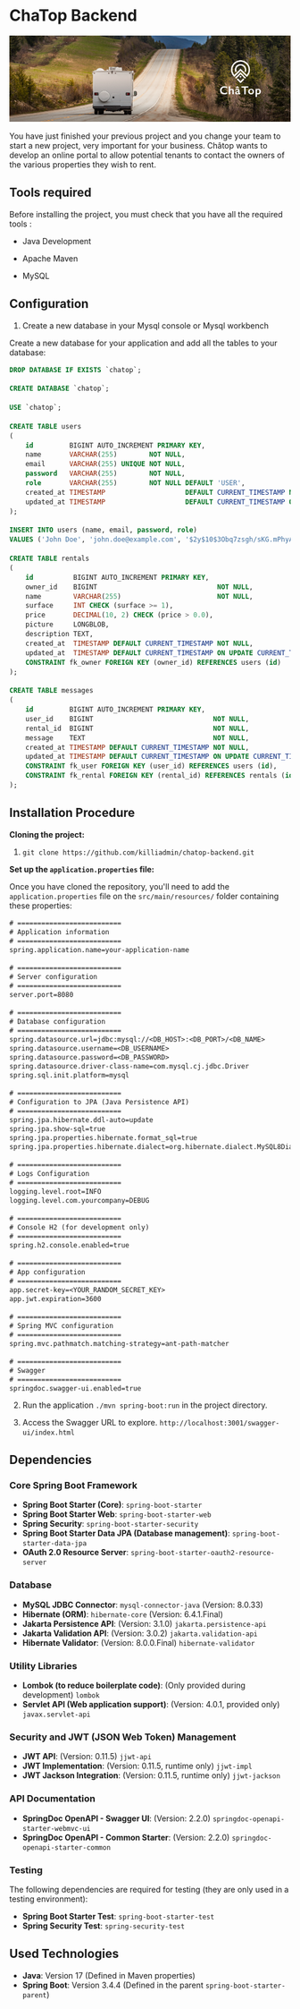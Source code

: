 # ChaTop Backend

![ChaTop Logo](./src/main/resources/img/chatop-banner.png)

You have just finished your previous project and you change your team to start a new project, very important for your business. Châtop wants to develop an online portal to allow potential tenants to contact the owners of the various properties they wish to rent.

## Tools required

Before installing the project, you must check that you have all the required tools :  

- Java Development

- Apache Maven

- MySQL

## Configuration

1. Create a new database in your Mysql console or Mysql workbench

Create a new database for your application and add all the tables to your database:

```sql
DROP DATABASE IF EXISTS `chatop`;

CREATE DATABASE `chatop`;

USE `chatop`;

CREATE TABLE users
(
    id         BIGINT AUTO_INCREMENT PRIMARY KEY,
    name       VARCHAR(255)        NOT NULL,
    email      VARCHAR(255) UNIQUE NOT NULL,
    password   VARCHAR(255)        NOT NULL,
    role       VARCHAR(255)        NOT NULL DEFAULT 'USER',
    created_at TIMESTAMP                    DEFAULT CURRENT_TIMESTAMP NOT NULL,
    updated_at TIMESTAMP                    DEFAULT CURRENT_TIMESTAMP ON UPDATE CURRENT_TIMESTAMP NOT NULL
);

INSERT INTO users (name, email, password, role)
VALUES ('John Doe', 'john.doe@example.com', '$2y$10$3Obq7zsgh/sKG.mPhyAaoOGhv4sYRl6ayS8/ZLnafvJOCYMeKC5.i', 'USER');

CREATE TABLE rentals
(
    id          BIGINT AUTO_INCREMENT PRIMARY KEY,
    owner_id    BIGINT                              NOT NULL,
    name        VARCHAR(255)                        NOT NULL,
    surface     INT CHECK (surface >= 1),
    price       DECIMAL(10, 2) CHECK (price > 0.0),
    picture     LONGBLOB,
    description TEXT,
    created_at  TIMESTAMP DEFAULT CURRENT_TIMESTAMP NOT NULL,
    updated_at  TIMESTAMP DEFAULT CURRENT_TIMESTAMP ON UPDATE CURRENT_TIMESTAMP NOT NULL,
    CONSTRAINT fk_owner FOREIGN KEY (owner_id) REFERENCES users (id)
);

CREATE TABLE messages
(
    id         BIGINT AUTO_INCREMENT PRIMARY KEY,
    user_id    BIGINT                              NOT NULL,
    rental_id  BIGINT                              NOT NULL,
    message    TEXT                                NOT NULL,
    created_at TIMESTAMP DEFAULT CURRENT_TIMESTAMP NOT NULL,
    updated_at TIMESTAMP DEFAULT CURRENT_TIMESTAMP ON UPDATE CURRENT_TIMESTAMP NOT NULL,
    CONSTRAINT fk_user FOREIGN KEY (user_id) REFERENCES users (id),
    CONSTRAINT fk_rental FOREIGN KEY (rental_id) REFERENCES rentals (id)
);
```

## Installation Procedure

**Cloning the project:**

1. `git clone https://github.com/killiadmin/chatop-backend.git`

**Set up the `application.properties` file:**

Once you have cloned the repository, you'll need to add the `application.properties` file on the `src/main/resources/` folder containing these properties:

```properties
# ==========================
# Application information
# ==========================
spring.application.name=your-application-name

# ==========================
# Server configuration
# ==========================
server.port=8080

# ==========================
# Database configuration
# ==========================
spring.datasource.url=jdbc:mysql://<DB_HOST>:<DB_PORT>/<DB_NAME>
spring.datasource.username=<DB_USERNAME>
spring.datasource.password=<DB_PASSWORD>
spring.datasource.driver-class-name=com.mysql.cj.jdbc.Driver
spring.sql.init.platform=mysql

# ==========================
# Configuration to JPA (Java Persistence API)
# ==========================
spring.jpa.hibernate.ddl-auto=update
spring.jpa.show-sql=true
spring.jpa.properties.hibernate.format_sql=true
spring.jpa.properties.hibernate.dialect=org.hibernate.dialect.MySQL8Dialect

# ==========================
# Logs Configuration
# ==========================
logging.level.root=INFO
logging.level.com.yourcompany=DEBUG

# ==========================
# Console H2 (for development only)
# ==========================
spring.h2.console.enabled=true

# ==========================
# App configuration
# ==========================
app.secret-key=<YOUR_RANDOM_SECRET_KEY>
app.jwt.expiration=3600

# ==========================
# Spring MVC configuration
# ==========================
spring.mvc.pathmatch.matching-strategy=ant-path-matcher

# ==========================
# Swagger
# ==========================
springdoc.swagger-ui.enabled=true
```

2. Run the application `./mvn spring-boot:run` in the project directory.

3. Access the Swagger URL to explore. `http://localhost:3001/swagger-ui/index.html`

## Dependencies

### Core Spring Boot Framework
- **Spring Boot Starter (Core)**: `spring-boot-starter`
- **Spring Boot Starter Web**: `spring-boot-starter-web`
- **Spring Security**: `spring-boot-starter-security`
- **Spring Boot Starter Data JPA (Database management)**: `spring-boot-starter-data-jpa`
- **OAuth 2.0 Resource Server**: `spring-boot-starter-oauth2-resource-server`

### Database
- **MySQL JDBC Connector**: `mysql-connector-java` (Version: 8.0.33)
- **Hibernate (ORM)**: `hibernate-core` (Version: 6.4.1.Final)
- **Jakarta Persistence API**: (Version: 3.1.0) `jakarta.persistence-api`
- **Jakarta Validation API**: (Version: 3.0.2) `jakarta.validation-api`
- **Hibernate Validator**: (Version: 8.0.0.Final) `hibernate-validator`

### Utility Libraries
- **Lombok (to reduce boilerplate code)**: (Only provided during development) `lombok`
- **Servlet API (Web application support)**: (Version: 4.0.1, provided only) `javax.servlet-api`

### Security and JWT (JSON Web Token) Management
- **JWT API**: (Version: 0.11.5) `jjwt-api`
- **JWT Implementation**: (Version: 0.11.5, runtime only) `jjwt-impl`
- **JWT Jackson Integration**: (Version: 0.11.5, runtime only) `jjwt-jackson`

### API Documentation
- **SpringDoc OpenAPI - Swagger UI**: (Version: 2.2.0) `springdoc-openapi-starter-webmvc-ui`
- **SpringDoc OpenAPI - Common Starter**: (Version: 2.2.0) `springdoc-openapi-starter-common`

### Testing
The following dependencies are required for testing (they are only used in a testing environment):
- **Spring Boot Starter Test**: `spring-boot-starter-test`
- **Spring Security Test**: `spring-security-test`

## Used Technologies
- **Java**: Version 17 (Defined in Maven properties)
- **Spring Boot**: Version 3.4.4 (Defined in the parent `spring-boot-starter-parent`)
